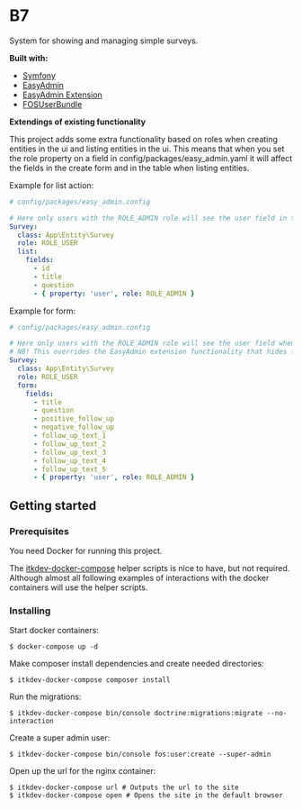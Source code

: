 # B7

System for showing and managing simple surveys.

**Built with:**
- [Symfony](https://symfony.com)
- [EasyAdmin](https://symfony.com/doc/master/bundles/EasyAdminBundle/index.html)
- [EasyAdmin Extension](https://github.com/alterphp/EasyAdminExtensionBundle)
- [FOSUserBundle](https://symfony.com/doc/master/bundles/FOSUserBundle/index.html)

**Extendings of existing functionality**

This project adds some extra functionality based on roles when creating entities in the ui and listing entities in the ui.
This means that when you set the role property on a field in config/packages/easy_admin.yaml it will affect the fields in 
the create form and in the table when listing entities.

Example for list action:

```yaml
# config/packages/easy_admin.config

# Here only users with the ROLE_ADMIN role will see the user field in the listing view.
Survey:
  class: App\Entity\Survey
  role: ROLE_USER
  list:
    fields:
      - id
      - title
      - question
      - { property: 'user', role: ROLE_ADMIN } 
```

Example for form:

```yaml
# config/packages/easy_admin.config

# Here only users with the ROLE_ADMIN role will see the user field when creating Surveys.
# NB! This overrides the EasyAdmin extension functionality that hides fields when setting the role property.
Survey:
  class: App\Entity\Survey
  role: ROLE_USER
  form:
    fields:
      - title
      - question
      - positive_follow_up
      - negative_follow_up
      - follow_up_text_1
      - follow_up_text_2
      - follow_up_text_3
      - follow_up_text_4
      - follow_up_text_5
      - { property: 'user', role: ROLE_ADMIN }
```

## Getting started

### Prerequisites

You need Docker for running this project.

The [itkdev-docker-compose](https://github.com/aakb/itkdev-docker#helper-scripts) helper scripts is nice to have, but not required. Although almost all following examples of interactions with the docker containers will use the helper scripts. 

### Installing

Start docker containers:

```
$ docker-compose up -d
```

Make composer install dependencies and create needed directories:

```
$ itkdev-docker-compose composer install
```

Run the migrations:
```
$ itkdev-docker-compose bin/console doctrine:migrations:migrate --no-interaction
```

Create a super admin user:

```
$ itkdev-docker-compose bin/console fos:user:create --super-admin
```

Open up the url for the nginx container:
```
$ itkdev-docker-compose url # Outputs the url to the site
$ itkdev-docker-compose open # Opens the site in the default browser
``` 